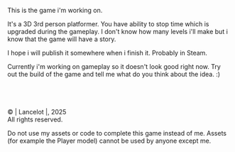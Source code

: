 This is the game i'm working on.  

It's a 3D 3rd person platformer. 
You have ability to stop time which 
is upgraded during the gameplay. I don't know
how many levels i'll make but i know that the game will have a story.  

I hope i will publish it somewhere when i finish it. Probably in Steam.  

Currently i'm working on gameplay so it doesn't look good right now. Try out the build of the game and tell me what do you think about the idea. :)
<br>
<br>
<br>
<br>
<br>
© | Lancelot |, 2025  
All rights reserved.

Do not use my assets or code to complete this game instead of me. Assets (for example the Player model) cannot be used by anyone except me.
